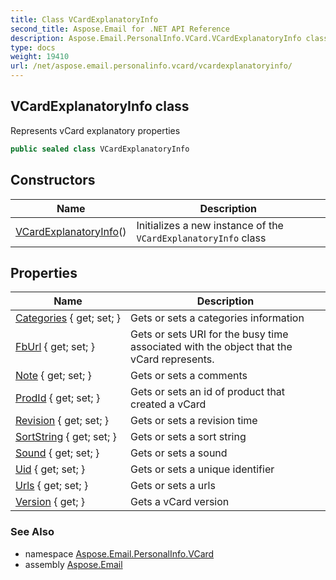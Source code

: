 ```yaml
---
title: Class VCardExplanatoryInfo
second_title: Aspose.Email for .NET API Reference
description: Aspose.Email.PersonalInfo.VCard.VCardExplanatoryInfo class. Represents vCard explanatory properties
type: docs
weight: 19410
url: /net/aspose.email.personalinfo.vcard/vcardexplanatoryinfo/
---
```

## VCardExplanatoryInfo class

Represents vCard explanatory properties

```csharp
public sealed class VCardExplanatoryInfo
```

## Constructors

| Name | Description |
| --- | --- |
| [VCardExplanatoryInfo](vcardexplanatoryinfo/)() | Initializes a new instance of the `VCardExplanatoryInfo` class |

## Properties

| Name | Description |
| --- | --- |
| [Categories](../../aspose.email.personalinfo.vcard/vcardexplanatoryinfo/categories/) { get; set; } | Gets or sets a categories information |
| [FbUrl](../../aspose.email.personalinfo.vcard/vcardexplanatoryinfo/fburl/) { get; set; } | Gets or sets URI for the busy time associated with the object that the vCard represents. |
| [Note](../../aspose.email.personalinfo.vcard/vcardexplanatoryinfo/note/) { get; set; } | Gets or sets a comments |
| [ProdId](../../aspose.email.personalinfo.vcard/vcardexplanatoryinfo/prodid/) { get; set; } | Gets or sets an id of product that created a vCard |
| [Revision](../../aspose.email.personalinfo.vcard/vcardexplanatoryinfo/revision/) { get; set; } | Gets or sets a revision time |
| [SortString](../../aspose.email.personalinfo.vcard/vcardexplanatoryinfo/sortstring/) { get; set; } | Gets or sets a sort string |
| [Sound](../../aspose.email.personalinfo.vcard/vcardexplanatoryinfo/sound/) { get; set; } | Gets or sets a sound |
| [Uid](../../aspose.email.personalinfo.vcard/vcardexplanatoryinfo/uid/) { get; set; } | Gets or sets a unique identifier |
| [Urls](../../aspose.email.personalinfo.vcard/vcardexplanatoryinfo/urls/) { get; set; } | Gets or sets a urls |
| [Version](../../aspose.email.personalinfo.vcard/vcardexplanatoryinfo/version/) { get; } | Gets a vCard version |

### See Also

* namespace [Aspose.Email.PersonalInfo.VCard](../../aspose.email.personalinfo.vcard/)
* assembly [Aspose.Email](../../)



